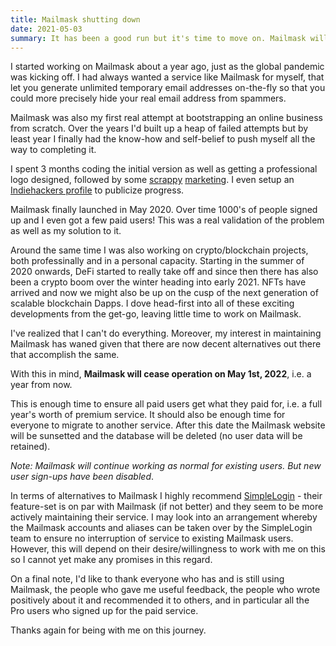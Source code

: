 ```yaml
---
title: Mailmask shutting down
date: 2021-05-03
summary: It has been a good run but it's time to move on. Mailmask will continue serving customers until May 1st, 2022, after which the service will be discontinued. 
---
```


I started working on Mailmask about a year ago, just as the global pandemic was kicking off. I had always wanted a service like Mailmask for myself, that let you generate unlimited temporary email 
addresses on-the-fly so that you could more precisely hide your real email address from spammers.

Mailmask was also my first real attempt at bootstrapping an online business from scratch. Over the years I'd built up a heap of failed attempts but by least year I finally had the know-how and self-belief to push myself all the way to completing it.

I spent 3 months coding the initial version as well as getting a professional logo designed, followed by some [scrappy](https://www.reddit.com/r/privacytoolsIO/comments/iaa4th/which_domain_services_are_best_for_hosting/g1puwmd/?utm_source=reddit&utm_medium=web2x&context=3) [marketing](https://www.reddit.com/r/privacy/comments/ic90c3/recommendations_email_masking_services/g2b33i0/?utm_source=reddit&utm_medium=web2x&context=3). I even setup an [Indiehackers profile](https://www.indiehackers.com/product/mailmask) to publicize progress.

Mailmask finally launched in May 2020. Over time 1000's of people signed up and I even got a few paid users! This was a real validation of the problem as well as my solution to it. 

Around the same time I was also working on crypto/blockchain projects, both professinally and in a personal capacity. Starting in the summer of 2020 onwards, DeFi started to really take off and since then there has also been a crypto boom over the winter heading into early 2021. NFTs have arrived and now we might also be up on the cusp of the next generation of scalable blockchain Dapps. I dove head-first into all of these exciting developments from the get-go, leaving little time to work on Mailmask.

I've realized that I can't do everything. Moreover, my interest in maintaining Mailmask has waned given that there are now decent alternatives out there that accomplish the same. 

With this in mind, **Mailmask will cease operation on May 1st, 2022**, i.e. a year from now.

This is enough time to ensure all paid users get what they paid for, i.e. a full year's worth of premium service. It should also be enough time for everyone to migrate to another service. After this date the Mailmask website will be sunsetted and the database will be deleted (no user data will be retained).

_Note: Mailmask will continue working as normal for existing users. But new user sign-ups have been disabled_.

In terms of alternatives to Mailmask I highly recommend [SimpleLogin](https://simplelogin.io) - their feature-set is on par with Mailmask (if not better) and they seem to be more actively maintaining their service. I may look into an arrangement whereby the Mailmask accounts and aliases can be taken over by the SimpleLogin team to ensure no interruption of service to existing Mailmask users. However, this will depend on their desire/willingness to work with me on this so I cannot yet make any promises in this regard.

On a final note, I'd like to thank everyone who has and is still using Mailmask, the people who gave me useful feedback, the people who wrote positively about it and recommended it to others, and in particular all the Pro users who signed up for the paid service.

Thanks again for being with me on this journey.

